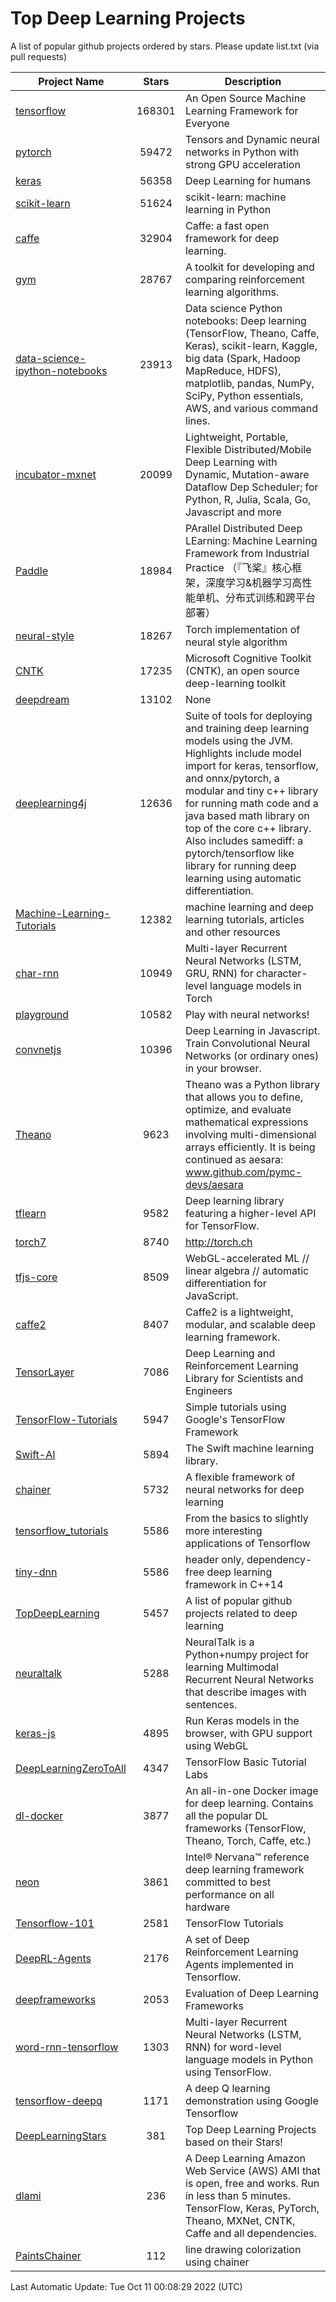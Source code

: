 # Top Deep Learning Projects
A list of popular github projects ordered by stars.
Please update list.txt (via pull requests)

|Project Name| Stars | Description |
| ---------- |:-----:| ----------- |
| [tensorflow](https://github.com/tensorflow/tensorflow) | 168301 | An Open Source Machine Learning Framework for Everyone |
| [pytorch](https://github.com/pytorch/pytorch) | 59472 | Tensors and Dynamic neural networks in Python with strong GPU acceleration |
| [keras](https://github.com/keras-team/keras) | 56358 | Deep Learning for humans |
| [scikit-learn](https://github.com/scikit-learn/scikit-learn) | 51624 | scikit-learn: machine learning in Python |
| [caffe](https://github.com/BVLC/caffe) | 32904 | Caffe: a fast open framework for deep learning. |
| [gym](https://github.com/openai/gym) | 28767 | A toolkit for developing and comparing reinforcement learning algorithms. |
| [data-science-ipython-notebooks](https://github.com/donnemartin/data-science-ipython-notebooks) | 23913 | Data science Python notebooks: Deep learning (TensorFlow, Theano, Caffe, Keras), scikit-learn, Kaggle, big data (Spark, Hadoop MapReduce, HDFS), matplotlib, pandas, NumPy, SciPy, Python essentials, AWS, and various command lines. |
| [incubator-mxnet](https://github.com/apache/incubator-mxnet) | 20099 | Lightweight, Portable, Flexible Distributed/Mobile Deep Learning with Dynamic, Mutation-aware Dataflow Dep Scheduler; for Python, R, Julia, Scala, Go, Javascript and more |
| [Paddle](https://github.com/PaddlePaddle/Paddle) | 18984 | PArallel Distributed Deep LEarning: Machine Learning Framework from Industrial Practice （『飞桨』核心框架，深度学习&机器学习高性能单机、分布式训练和跨平台部署） |
| [neural-style](https://github.com/jcjohnson/neural-style) | 18267 | Torch implementation of neural style algorithm |
| [CNTK](https://github.com/microsoft/CNTK) | 17235 | Microsoft Cognitive Toolkit (CNTK), an open source deep-learning toolkit |
| [deepdream](https://github.com/google/deepdream) | 13102 | None |
| [deeplearning4j](https://github.com/deeplearning4j/deeplearning4j) | 12636 | Suite of tools for deploying and training deep learning models using the JVM. Highlights include model import for keras, tensorflow, and onnx/pytorch, a modular and tiny c++ library for running math code and a java based math library on top of the core c++ library. Also includes samediff: a pytorch/tensorflow like library for running deep learning using automatic differentiation. |
| [Machine-Learning-Tutorials](https://github.com/ujjwalkarn/Machine-Learning-Tutorials) | 12382 | machine learning and deep learning tutorials, articles and other resources  |
| [char-rnn](https://github.com/karpathy/char-rnn) | 10949 | Multi-layer Recurrent Neural Networks (LSTM, GRU, RNN) for character-level language models in Torch |
| [playground](https://github.com/tensorflow/playground) | 10582 | Play with neural networks! |
| [convnetjs](https://github.com/karpathy/convnetjs) | 10396 | Deep Learning in Javascript. Train Convolutional Neural Networks (or ordinary ones) in your browser. |
| [Theano](https://github.com/Theano/Theano) | 9623 | Theano was a Python library that allows you to define, optimize, and evaluate mathematical expressions involving multi-dimensional arrays efficiently. It is being continued as aesara: www.github.com/pymc-devs/aesara |
| [tflearn](https://github.com/tflearn/tflearn) | 9582 | Deep learning library featuring a higher-level API for TensorFlow. |
| [torch7](https://github.com/torch/torch7) | 8740 | http://torch.ch |
| [tfjs-core](https://github.com/tensorflow/tfjs-core) | 8509 | WebGL-accelerated ML // linear algebra // automatic differentiation for JavaScript. |
| [caffe2](https://github.com/facebookarchive/caffe2) | 8407 | Caffe2 is a lightweight, modular, and scalable deep learning framework. |
| [TensorLayer](https://github.com/tensorlayer/TensorLayer) | 7086 | Deep Learning and Reinforcement Learning Library for Scientists and Engineers  |
| [TensorFlow-Tutorials](https://github.com/nlintz/TensorFlow-Tutorials) | 5947 | Simple tutorials using Google's TensorFlow Framework |
| [Swift-AI](https://github.com/Swift-AI/Swift-AI) | 5894 | The Swift machine learning library. |
| [chainer](https://github.com/chainer/chainer) | 5732 | A flexible framework of neural networks for deep learning |
| [tensorflow_tutorials](https://github.com/pkmital/tensorflow_tutorials) | 5586 | From the basics to slightly more interesting applications of Tensorflow |
| [tiny-dnn](https://github.com/tiny-dnn/tiny-dnn) | 5586 | header only, dependency-free deep learning framework in C++14 |
| [TopDeepLearning](https://github.com/aymericdamien/TopDeepLearning) | 5457 | A list of popular github projects related to deep learning |
| [neuraltalk](https://github.com/karpathy/neuraltalk) | 5288 | NeuralTalk is a Python+numpy project for learning Multimodal Recurrent Neural Networks that describe images with sentences. |
| [keras-js](https://github.com/transcranial/keras-js) | 4895 | Run Keras models in the browser, with GPU support using WebGL |
| [DeepLearningZeroToAll](https://github.com/hunkim/DeepLearningZeroToAll) | 4347 | TensorFlow Basic Tutorial Labs |
| [dl-docker](https://github.com/floydhub/dl-docker) | 3877 | An all-in-one Docker image for deep learning. Contains all the popular DL frameworks (TensorFlow, Theano, Torch, Caffe, etc.) |
| [neon](https://github.com/NervanaSystems/neon) | 3861 | Intel® Nervana™ reference deep learning framework committed to best performance on all hardware |
| [Tensorflow-101](https://github.com/sjchoi86/Tensorflow-101) | 2581 | TensorFlow Tutorials |
| [DeepRL-Agents](https://github.com/awjuliani/DeepRL-Agents) | 2176 | A set of Deep Reinforcement Learning Agents implemented in Tensorflow. |
| [deepframeworks](https://github.com/zer0n/deepframeworks) | 2053 | Evaluation of Deep Learning Frameworks |
| [word-rnn-tensorflow](https://github.com/hunkim/word-rnn-tensorflow) | 1303 | Multi-layer Recurrent Neural Networks (LSTM, RNN) for word-level language models in Python using TensorFlow. |
| [tensorflow-deepq](https://github.com/siemanko/tensorflow-deepq) | 1171 | A deep Q learning demonstration using Google Tensorflow |
| [DeepLearningStars](https://github.com/hunkim/DeepLearningStars) | 381 | Top Deep Learning Projects based on their Stars! |
| [dlami](https://github.com/ritchieng/dlami) | 236 | A Deep Learning Amazon Web Service (AWS) AMI that is open, free and works. Run in less than 5 minutes. TensorFlow, Keras, PyTorch, Theano, MXNet, CNTK, Caffe and all dependencies. |
| [PaintsChainer](https://github.com/taizan/PaintsChainer) | 112 | line drawing colorization using chainer |

Last Automatic Update: Tue Oct 11 00:08:29 2022 (UTC)
